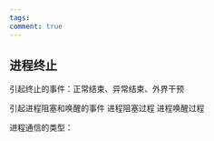 ```yaml
---
tags: 
comment: true
---
```

## 进程终止

引起终止的事件：正常结束、异常结束、外界干预

引起进程阻塞和唤醒的事件
	进程阻塞过程
		进程唤醒过程

进程通信的类型：
